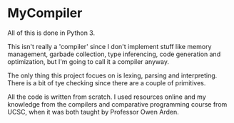 # MyCompiler

All of this is done in Python 3.

This isn't really a 'compiler' since I don't implement stuff like memory management, 
garbade collection, type inferencing, code generation and optimization, but I'm 
going to call it a compiler anyway.


The only thing this project focues on is lexing, parsing and interpreting. There is
a bit of tye checking since there are a couple of primitives.

All the code is written from scratch. I used resources online and my knowledge from
the compilers and comparative programming course from UCSC, when it was both taught
by Professor Owen Arden.